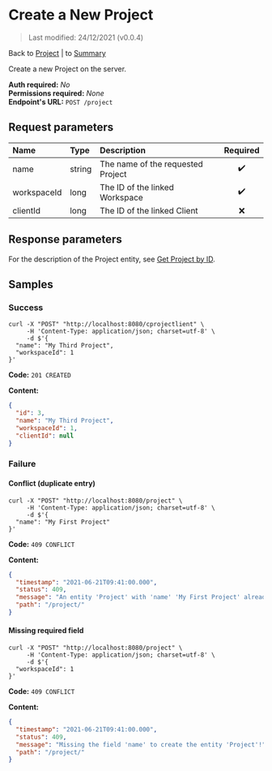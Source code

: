 # Create a New Project

> Last modified: 24/12/2021 (v0.0.4)

Back to [Project](../Project.md) | to [Summary](../../README.md)

Create a new Project on the server.

**Auth required:** _No_  
**Permissions required:** _None_  
**Endpoint's URL:** `POST /project`

## Request parameters

| Name | Type | Description | Required |
|:--|:--|:--|:--:|
| name | string | The name of the requested Project | ✔️ |
| workspaceId | long | The ID of the linked Workspace | ✔️ |
| clientId | long | The ID of the linked Client | ❌ |

## Response parameters

For the description of the Project entity, see [Get Project by ID](Get-Project-by-ID.md).

## Samples

### Success

```shell
curl -X "POST" "http://localhost:8080/cprojectlient" \
     -H 'Content-Type: application/json; charset=utf-8' \
     -d $'{
  "name": "My Third Project",
  "workspaceId": 1
}'
```

**Code:** `201 CREATED`

**Content:**

```json
{
  "id": 3,
  "name": "My Third Project",
  "workspaceId": 1,
  "clientId": null
}
```

### Failure

#### Conflict (duplicate entry)

```shell
curl -X "POST" "http://localhost:8080/project" \
     -H 'Content-Type: application/json; charset=utf-8' \
     -d $'{
  "name": "My First Project"
}'
```

**Code:** `409 CONFLICT`

**Content:**

```json
{
  "timestamp": "2021-06-21T09:41:00.000",
  "status": 409,
  "message": "An entity 'Project' with 'name' 'My First Project' already exist!",
  "path": "/project/"
}
```

#### Missing required field

```shell
curl -X "POST" "http://localhost:8080/project" \
     -H 'Content-Type: application/json; charset=utf-8' \
     -d $'{
  "workspaceId": 1
}'
```

**Code:** `409 CONFLICT`

**Content:**

```json
{
  "timestamp": "2021-06-21T09:41:00.000",
  "status": 409,
  "message": "Missing the field 'name' to create the entity 'Project'!",
  "path": "/project/"
}
```
